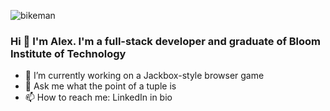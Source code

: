![bikeman](https://user-images.githubusercontent.com/40153807/225445387-d73aa449-ccff-4e50-a578-85fc1d099ee2.jpg)




### Hi 👋 I'm Alex. I'm a full-stack developer and graduate of Bloom Institute of Technology

- 🔭 I’m currently working on a Jackbox-style browser game 
- 💬 Ask me what the point of a tuple is
- 📫 How to reach me: LinkedIn in bio
